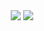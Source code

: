 <p align="center">
  <img align="center" src="https://github.com/smallnest/smallnest/raw/master/developer.gif"/>
  <img align="center" src="https://github-profile-trophy.vercel.app/?username=smallnest&title=MultipleLang,Star,Follower,Commit,Issue" style="max-width:100%;">
</p>
